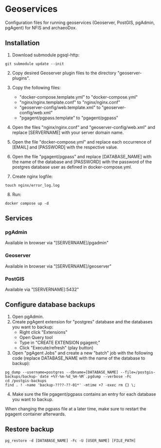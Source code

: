 # Geoservices

Configuration files for running geoservices (Geoserver, PostGIS, pgAdmin, pgAgent) for NFIS and archaeoDox.

## Installation

1. Download submodule pgsql-http:
```
git submodule update --init
```

2. Copy desired Geoserver plugin files to the directory "geoserver-plugins".

3. Copy the following files:
	* "docker-compose.template.yml" to "docker-compose.yml"
	* "nginx/nginx.template.conf" to "nginx/nginx.conf"
	* "geoserver-config/web.template.xml" to "geoserver-config/web.xml"
	* "pgagent/pgpass.template" to "pgagent/pgpass"

4. Open the files "nginx/nginx.conf" and "geoserver-config/web.xml" and replace [SERVERNAME] with your server domain name.

5. Open the file "docker-compose.yml" and replace each occurrence of [EMAIL] and [PASSWORD] with the respective value.

6. Open the file "pgagent/pgpass" and replace [DATABASE_NAME] with the name of the database and [PASSWORD] with the password of the postgres database user as defined in docker-compose.yml.

7. Create nginx logfile:
```
touch nginx/error_log.log
```

8. Run:
```
docker compose up -d
```

## Services

### pgAdmin
Available in browser via "[SERVERNAME]/pgadmin"
### Geoserver
Available in browser via "[SERVERNAME]/geoserver"
### PostGIS
Available via "[SERVERNAME]:5432"


## Configure database backups

1. Open pgAdmin.
2. Create pgAgent extension for "postgres" database and the databases you want to backup:
    * Right click "Extensions"
	* Open Query tool
	* Type in "CREATE EXTENSION pgagent;"
	* Click "Execute/refresh" (play button)
3. Open "pgAgent Jobs" and create a new "batch" job with the following code (replace DATABASE_NAME with the name of the database to backup):

```
pg_dump --username=postgres --dbname=[DATABASE_NAME] --file=/postgis-backups/backup-`date +%Y-%m-%d_%H-%M`.pgdump --verbose -Fc
cd /postgis-backups
find . ! -name 'backup-????-??-01*' -mtime +7 -exec rm {} \;
```
4. Make sure the file pgagent/pgpass contains an entry for each database you want to backup.

When changing the pgpass file at a later time, make sure to restart the pgagent container afterwards.

## Restore backup
```
pg_restore -d [DATABASE_NAME] -Fc -U [USER_NAME] [FILE_PATH]
```
